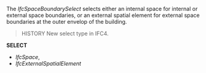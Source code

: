 The _IfcSpaceBoundarySelect_ selects either an internal space for internal or external space boundaries, or an external spatial element for external space boundaries at the outer envelop of the building.

<!-- end of short definition -->


> HISTORY New select type in IFC4.

**SELECT**

* _IfcSpace_,
* _IfcExternalSpatialElement_
